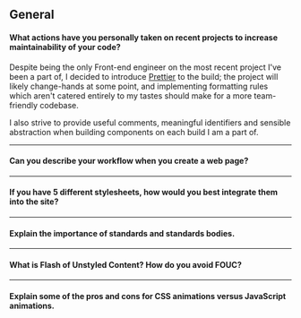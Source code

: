 ## General

#### What actions have you personally taken on recent projects to increase maintainability of your code?
Despite being the only Front-end engineer on the most recent project I've been a part of, I decided to introduce [Prettier](https://prettier.io/) to the build; the project will likely change-hands at some point, and implementing formatting rules which aren't catered entirely to my tastes should make for a more team-friendly codebase.

I also strive to provide useful comments, meaningful identifiers and sensible abstraction when building components on each build I am a part of.

---
#### Can you describe your workflow when you create a web page?
---
#### If you have 5 different stylesheets, how would you best integrate them into the site?
---
#### Explain the importance of standards and standards bodies.
---
#### What is Flash of Unstyled Content? How do you avoid FOUC?
---
#### Explain some of the pros and cons for CSS animations versus JavaScript animations.